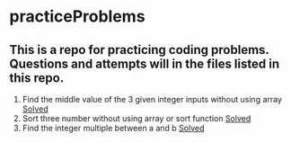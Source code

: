 # practiceProblems
## This is a repo for practicing coding problems. Questions and attempts will in the files listed in this repo.

1. Find the middle value of the 3 given integer inputs without using array [Solved](Matlab/middleOfThree.m)
2. Sort three number without using array or sort function [Solved](Matlab/sortThree.m)
3. Find the integer multiple between a and b [Solved](Matlab/integerMultiple.m)